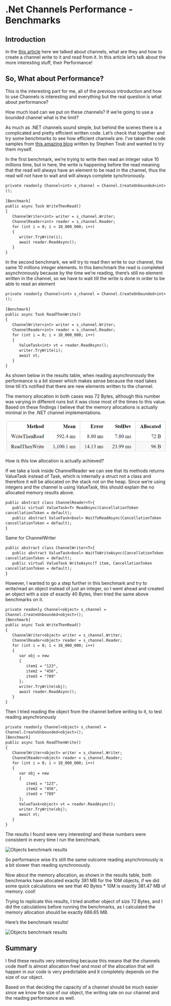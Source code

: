 # .Net Channels Performance - Benchmarks
## Introduction
In the [this article](https://github.com/paola-homsi/.NetChannels) here we talked about channels, what are they and how to create a channel write to it and read from it. 
In this article let’s talk about the more interesting stuff, their Performance!

## So, What about Performance?
This is the interesting part for me, all of the previous introduction and how to use Channels is interesting and everything but the real question is what about performance?

How much load can we put on these channels? If we’re going to use a bounded channel what is the limit?

As much as .NET channels sound simple, but behind the scenes there is a complicated and pretty efficient written code. 
Let’s check that together and try some benchmarks to see how efficient channels are. I’ve taken the code samples from [this amazing blog](https://devblogs.microsoft.com/dotnet/an-introduction-to-system-threading-channels/) written by Stephen Toub and wanted to try them myself.

In the first benchmark, we’re trying to write then read an integer value 10 millions time, but in here, the write is happening before the read meaning that the read will always have an element to be read in the channel, thus the read will not have to wait and will always complete synchronously.

```
private readonly Channel<int> s_channel = Channel.CreateUnbounded<int>();

[Benchmark]
public async Task WriteThenRead()
{
   ChannelWriter<int> writer = s_channel.Writer;
   ChannelReader<int> reader = s_channel.Reader;
   for (int i = 0; i < 10_000_000; i++)
   {
      writer.TryWrite(i);
      await reader.ReadAsync();
   }
}
```

In the second benchmark, we will try to read then write to our channel, the same 10 millions integer elements. In this benchmark the read is completed asynchronously because by the time we’re reading, there’s still no element written in the channel, so we have to wait till the write is done in order to be able to read an element

```
private readonly Channel<int> s_channel = Channel.CreateUnbounded<int>();

[Benchmark]
public async Task ReadThenWrite()
{
   ChannelWriter<int> writer = s_channel.Writer;
   ChannelReader<int> reader = s_channel.Reader;
   for (int i = 0; i < 10_000_000; i++)
   {
      ValueTask<int> vt = reader.ReadAsync();
      writer.TryWrite(i);
      await vt;
   }
}
```

As shown below in the results table, when reading asynchronously the performance is a bit slower which makes sense because the read takes time till it’s notified that there are new elements written to the channel.

The memory allocation in both cases was 72 Bytes, although this number was varying in different runs but it was close most of the times to this value. Based on these findings I believe that the memory allocations is actually minimal in the .NET channel implementations. 

![Integers benchmark results](https://github.com/paola-homsi/.NetChannelsBenchmark/blob/master/NetChannelsBenchmark/assets/firstbenckmark.png)

How is this low allocation is actually achieved?

If we take a look inside ChannelReader we can see that its methods returns ValueTask instead of Task, which is internally a struct not a class and therefore it will be allocated on the stack not on the heap. Since we’re using integers and the channel is using ValueTask, this should explain the no allocated memory results above.

```
public abstract class ChannelReader<T>{
   public virtual ValueTask<T> ReadAsync(CancellationToken cancellationToken = default);
   public abstract ValueTask<bool> WaitToReadAsync(CancellationToken cancellationToken = default);
}
```
Same for ChannelWriter

```
public abstract class ChannelWriter<T>{
   public abstract ValueTask<bool> WaitToWriteAsync(CancellationToken cancellationToken = default);
   public virtual ValueTask WriteAsync(T item, CancellationToken cancellationToken = default);
}
```


However, I wanted to go a step further in this benchmark and try to write/read an object instead of just an integer, so I went ahead and created an object with a size of exactly 40 Bytes, then tried the same above benchmarks on it.

```
private readonly Channel<object> s_channel = Channel.CreateUnbounded<object>();
[Benchmark]
public async Task WriteThenRead()
{
   ChannelWriter<object> writer = s_channel.Writer;
   ChannelReader<object> reader = s_channel.Reader;
   for (int i = 0; i < 10_000_000; i++)
   {
      var obj = new
      {
         item1 = "123",
         item2 = "456",
         item3 = "789"
      };
      writer.TryWrite(obj);
      await reader.ReadAsync();
   }
}
```

Then I tried reading the object from the channel before writing to it, to test reading asynchronously

```
private readonly Channel<object> s_channel = Channel.CreateUnbounded<object>();
[Benchmark]
public async Task ReadThenWrite()
{
   ChannelWriter<object> writer = s_channel.Writer;
   ChannelReader<object> reader = s_channel.Reader;
   for (int i = 0; i < 10_000_000; i++)
   {
      var obj = new
      { 
         item1 = "123",
         item2 = "456",
         item3 = "789"
      };
      ValueTask<object> vt = reader.ReadAsync();
      writer.TryWrite(obj);
      await vt;
   }
}
````

The results I found were very interesting! and these numbers were consistent in every time I run the benchmark.

![Objects benchmark results](https://github.com/paola-homsi/.NetChannelsBenchmark/blob/master/NetChannelsBenchmark/assets/secondbenchmark.png)

So performance wise it’s still the same outcome reading asynchronously is a bit slower than reading synchronously.

Now about the memory allocation, as shown in the results table, both benchmarks have allocated exactly 381 MB for the 10M objects, if we did some quick calculations we see that 40 Bytes * 10M is exactly 381.47 MB of memory. cool!

Trying to replicate this results, I tried another object of size 72 Bytes, and I did the calculations before running the benchmarks, as I calculated the memory allocation should be exactly 686.65 MB.

Here’s the benchmark results!

![Objects benchmark results](https://github.com/paola-homsi/.NetChannelsBenchmark/blob/master/NetChannelsBenchmark/assets/thridbenchmark.png)

## Summary
I find these results very interesting because this means that the channels code itself is almost allocation free! and most of the allocation that will happen in our code is very predictable and it completely depends on the size of our object.

Based on that deciding the capacity of a channel should be much easier since we know the size of our object, the writing rate on our channel and the reading performance as well.


